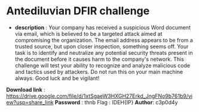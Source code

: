 # Antediluvian DFIR challenge 

* **description** : Your company has received a suspicious Word document via email, which is believed to be a targeted attack aimed at compromising the organization. The email address appears to be from a trusted source, but upon closer inspection, something seems off. Your task is to identify and neutralize any potential security threats present in the document before it causes harm to the company's network. This challenge will test your ability to recognize and analyze malicious code and tactics used by attackers. Do not run this on your main machine always. Good luck and be vigilant! 


**Download link** : https://drive.google.com/file/d/1xtSgaeW3HXGH27Erkd_JngFNo9b761b9/view?usp=share_link
**Password** : thnb
Flag : IDEH{IP}
**Author**: c3p0d4y